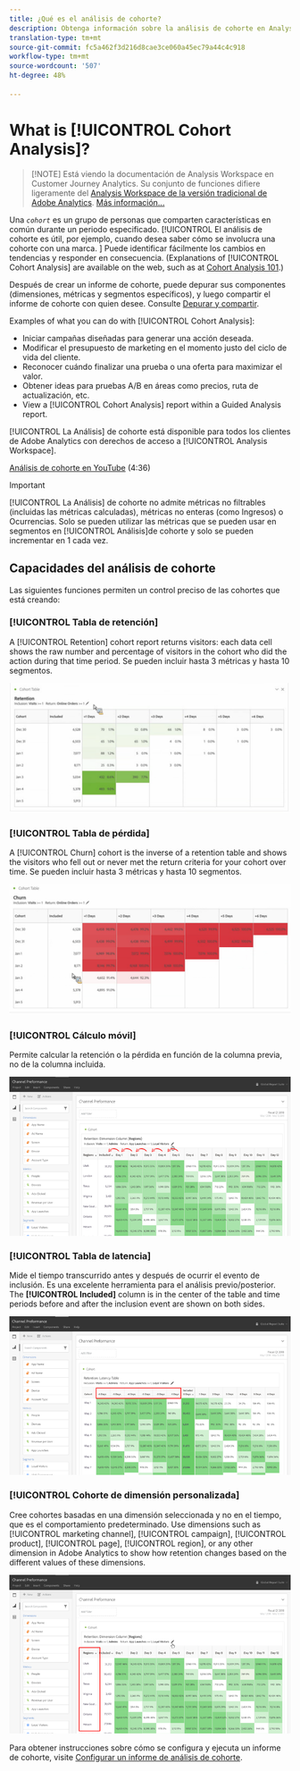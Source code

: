 ```yaml
---
title: ¿Qué es el análisis de cohorte?
description: Obtenga información sobre la análisis de cohorte en Analysis Workspace
translation-type: tm+mt
source-git-commit: fc5a462f3d216d8cae3ce060a45ec79a44c4c918
workflow-type: tm+mt
source-wordcount: '507'
ht-degree: 48%

---
```



# What is [!UICONTROL Cohort Analysis]?

>[!NOTE] Está viendo la documentación de Analysis Workspace en Customer Journey Analytics. Su conjunto de funciones difiere ligeramente del [Analysis Workspace de la versión tradicional de Adobe Analytics](https://docs.adobe.com/content/help/es-ES/analytics/analyze/analysis-workspace/home.html). [Más información...](/help/getting-started/cja-aa.md)

Una *`cohort`* es un grupo de personas que comparten características en común durante un periodo especificado. [!UICONTROL El análisis de cohorte es útil, por ejemplo, cuando desea saber cómo se involucra una cohorte con una marca. ] Puede identificar fácilmente los cambios en tendencias y responder en consecuencia. (Explanations of [!UICONTROL Cohort Analysis] are available on the web, such as at [Cohort Analysis 101](https://en.wikipedia.org/wiki/Cohort_analysis).)

Después de crear un informe de cohorte, puede depurar sus componentes (dimensiones, métricas y segmentos específicos), y luego compartir el informe de cohorte con quien desee. Consulte [Depurar y compartir](/help/analysis-workspace/curate-share/curate.md).

Examples of what you can do with [!UICONTROL Cohort Analysis]:

* Iniciar campañas diseñadas para generar una acción deseada.
* Modificar el presupuesto de marketing en el momento justo del ciclo de vida del cliente.
* Reconocer cuándo finalizar una prueba o una oferta para maximizar el valor.
* Obtener ideas para pruebas A/B en áreas como precios, ruta de actualización, etc.
* View a [!UICONTROL Cohort Analysis] report within a Guided Analysis report.

[!UICONTROL La Análisis] de cohorte está disponible para todos los clientes de Adobe Analytics con derechos de acceso a [!UICONTROL Analysis Workspace].

[Análisis de cohorte en YouTube](https://www.youtube.com/watch?v=kqOIYrvV-co&amp;index=45&amp;list=PL2tCx83mn7GuNnQdYGOtlyCu0V5mEZ8sS) (4:36)

>[!IMPORTANT]
>
>[!UICONTROL La Análisis] de cohorte no admite métricas no filtrables (incluidas las métricas calculadas), métricas no enteras (como Ingresos) o Ocurrencias. Solo se pueden utilizar las métricas que se pueden usar en segmentos en
>[!UICONTROL Análisis]de cohorte y solo se pueden incrementar en 1 cada vez.

## Capacidades del análisis de cohorte

Las siguientes funciones permiten un control preciso de las cohortes que está creando:

### [!UICONTROL Tabla de retención]

A [!UICONTROL Retention] cohort report returns visitors: each data cell shows the raw number and percentage of visitors in the cohort who did the action during that time period. Se pueden incluir hasta 3 métricas y hasta 10 segmentos.

![](assets/retention-report.png)

### [!UICONTROL Tabla de pérdida]

A [!UICONTROL Churn] cohort is the inverse of a retention table and shows the visitors who fell out or never met the return criteria for your cohort over time. Se pueden incluir hasta 3 métricas y hasta 10 segmentos.

![](assets/churn-report.png)

### [!UICONTROL Cálculo móvil]

Permite calcular la retención o la pérdida en función de la columna previa, no de la columna incluida.

![](assets/cohort-rolling-calculation.png)

### [!UICONTROL Tabla de latencia]

Mide el tiempo transcurrido antes y después de ocurrir el evento de inclusión. Es una excelente herramienta para el análisis previo/posterior. The **[!UICONTROL Included]** column is in the center of the table and time periods before and after the inclusion event are shown on both sides.

![](assets/cohort-latency.png)

### [!UICONTROL Cohorte de dimensión personalizada]

Cree cohortes basadas en una dimensión seleccionada y no en el tiempo, que es el comportamiento predeterminado. Use dimensions such as [!UICONTROL marketing channel], [!UICONTROL campaign], [!UICONTROL product], [!UICONTROL page], [!UICONTROL region], or any other dimension in Adobe Analytics to show how retention changes based on the different values of these dimensions.

![](assets/cohort-customizable-cohort-row.png)

Para obtener instrucciones sobre cómo se configura y ejecuta un informe de cohorte, visite [Configurar un informe de análisis de cohorte](/help/analysis-workspace/visualizations/cohort-table/t-cohort.md).


